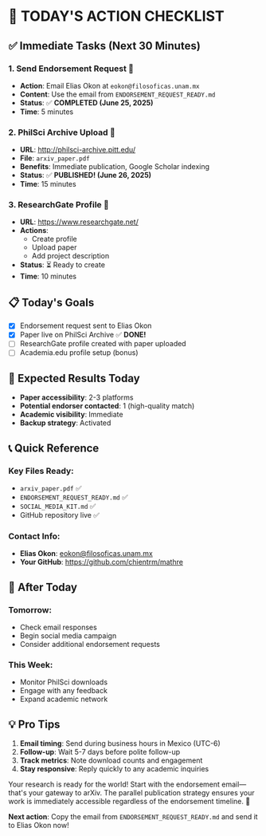 # 🚀 TODAY'S ACTION CHECKLIST

## ✅ Immediate Tasks (Next 30 Minutes)

### 1. Send Endorsement Request 📧

- **Action**: Email Elias Okon at `eokon@filosoficas.unam.mx`
- **Content**: Use the email from `ENDORSEMENT_REQUEST_READY.md`
- **Status**: ✅ **COMPLETED (June 25, 2025)**
- **Time**: 5 minutes

### 2. PhilSci Archive Upload 📄

- **URL**: http://philsci-archive.pitt.edu/
- **File**: `arxiv_paper.pdf`
- **Benefits**: Immediate publication, Google Scholar indexing
- **Status**: ✅ **PUBLISHED! (June 26, 2025)**
- **Time**: 15 minutes

### 3. ResearchGate Profile 👥

- **URL**: https://www.researchgate.net/
- **Actions**:
  - Create profile
  - Upload paper
  - Add project description
- **Status**: ⏳ Ready to create
- **Time**: 10 minutes

## 📋 Today's Goals

- [x] Endorsement request sent to Elias Okon
- [x] Paper live on PhilSci Archive ✅ **DONE!**
- [ ] ResearchGate profile created with paper uploaded
- [ ] Academia.edu profile setup (bonus)

## 🎯 Expected Results Today

- **Paper accessibility**: 2-3 platforms
- **Potential endorser contacted**: 1 (high-quality match)
- **Academic visibility**: Immediate
- **Backup strategy**: Activated

## 📞 Quick Reference

### Key Files Ready:

- `arxiv_paper.pdf` ✅
- `ENDORSEMENT_REQUEST_READY.md` ✅
- `SOCIAL_MEDIA_KIT.md` ✅
- GitHub repository live ✅

### Contact Info:

- **Elias Okon**: eokon@filosoficas.unam.mx
- **Your GitHub**: https://github.com/chientrm/mathre

## 🔄 After Today

### Tomorrow:

- Check email responses
- Begin social media campaign
- Consider additional endorsement requests

### This Week:

- Monitor PhilSci downloads
- Engage with any feedback
- Expand academic network

## 💡 Pro Tips

1. **Email timing**: Send during business hours in Mexico (UTC-6)
2. **Follow-up**: Wait 5-7 days before polite follow-up
3. **Track metrics**: Note download counts and engagement
4. **Stay responsive**: Reply quickly to any academic inquiries

Your research is ready for the world! Start with the endorsement email—that's your gateway to arXiv. The parallel publication strategy ensures your work is immediately accessible regardless of the endorsement timeline. 🚀

**Next action**: Copy the email from `ENDORSEMENT_REQUEST_READY.md` and send it to Elias Okon now!
